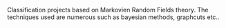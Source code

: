 Classification projects based on Markovien Random Fields theory. The techniques used are numerous such as bayesian methods, graphcuts etc..

